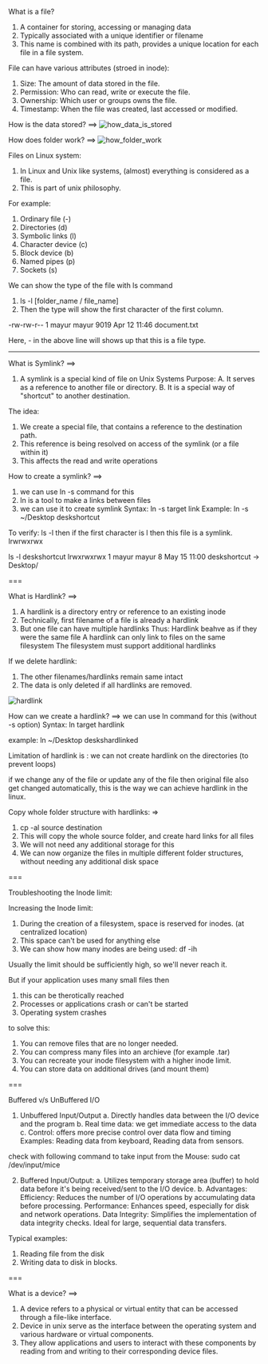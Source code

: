 What is a file?

1. A container for storing, accessing or managing data
2. Typically associated with a unique identifier or filename
3. This name is combined with its path, provides a unique location for each file in a file system.

File can have various attributes (stroed in inode):

1. Size: The amount of data stored in the file.
2. Permission: Who can read, write or execute the file.
3. Ownership: Which user or groups owns the file.
4. Timestamp: When the file was created, last accessed or modified.

How is the data stored?
==>
![how_data_is_stored](/Linux/images/Basics/how_data_is_stored.PNG)

How does folder work?
==>
![how_folder_work](/Linux/images/Basics/how_folder_works.PNG)

Files on Linux system:

1. In Linux and Unix like systems, (almost) everything is considered as a file.
2. This is part of unix philosophy.

For example:

1. Ordinary file (-)
2. Directories (d)
3. Symbolic links (l)
4. Character device (c)
5. Block device (b)
6. Named pipes (p)
7. Sockets (s)

We can show the type of the file with ls command

1. ls -l [folder_name / file_name]
2. Then the type will show the first character of the first column.

-rw-rw-r-- 1 mayur mayur 9019 Apr 12 11:46 document.txt

Here, - in the above line will shows up that this is a file type.

---

What is Symlink?
==>

1. A symlink is a special kind of file on Unix Systems
   Purpose:
   A. It serves as a reference to another file or directory.
   B. It is a special way of "shortcut" to another destination.

The idea:

1. We create a special file, that contains a reference to the destination path.
2. This reference is being resolved on access of the symlink (or a file within it)
3. This affects the read and write operations

How to create a symlink?
==>

1. we can use ln -s command for this
2. ln is a tool to make a links between files
3. we can use it to create symlink
   Syntax:
   ln -s target link
   Example:
   ln -s ~/Desktop deskshortcut

To verify:
ls -l
then if the first character is l then this file is a symlink.
lrwrwxrwx

ls -l deskshortcut
lrwxrwxrwx 1 mayur mayur 8 May 15 11:00 deskshortcut -> Desktop/

===

What is Hardlink?
==>

1. A hardlink is a directory entry or reference to an existing inode
2. Technically, first filename of a file is already a hardlink
3. But one file can have multiple hardlinks
   Thus:
   Hardlink beahve as if they were the same file
   A hardlink can only link to files on the same filesystem
   The filesystem must support additional hardlinks

If we delete hardlink:

1. The other filenames/hardlinks remain same intact
2. The data is only deleted if all hardlinks are removed.

![hardlink](/Linux/images/Basics/hardlink.png)

How can we create a hardlink?
==> we can use ln command for this (without -s option)
Syntax:
ln target hardlink

example:
ln ~/Desktop deskshardlinked

Limitation of hardlink is : we can not create hardlink on the directories (to prevent loops)

if we change any of the file or update any of the file then original file also get changed automatically, this is the way we can achieve hardlink in the linux.

Copy whole folder structure with hardlinks:
=>

1. cp -al source destination
2. This will copy the whole source folder, and create hard links for all files
3. We will not need any additional storage for this
4. We can now organize the files in multiple different folder structures, without needing any additional disk space

===

Troubleshooting the Inode limit:

Increasing the Inode limit:

1. During the creation of a filesystem, space is reserved for inodes. (at centralized location)
2. This space can't be used for anything else
3. We can show how many inodes are being used:
   df -ih

Usually the limit should be sufficiently high, so we'll never reach it.

But if your application uses many small files then

1. this can be therotically reached
2. Processes or applications crash or can't be started
3. Operating system crashes

to solve this:

1. You can remove files that are no longer needed.
2. You can compress many files into an archieve (for example .tar)
3. You can recreate your inode filesystem with a higher inode limit.
4. You can store data on additional drives (and mount them)

===

Buffered v/s UnBuffered I/O

1. Unbuffered Input/Output
   a. Directly handles data between the I/O device and the program
   b. Real time data: we get immediate access to the data
   c. Control: offers more precise control over data flow and timing
   Examples: Reading data from keyboard, Reading data from sensors.

check with following command to take input from the Mouse:
sudo cat /dev/input/mice

2. Buffered Input/Output:
   a. Utilizes temporary storage area (buffer) to hold data before it's being received/sent to the I/O device.
   b. Advantages:
   Efficiency: Reduces the number of I/O operations by accumulating data before processing.
   Performance: Enhances speed, especially for disk and network operations.
   Data Integrity: Simplifies the implementation of data integrity checks.
   Ideal for large, sequential data transfers.

Typical examples:

1. Reading file from the disk
2. Writing data to disk in blocks.

===

What is a device?
==>

1. A device refers to a physical or virtual entity that can be accessed through a file-like interface.
2. Device in unix serve as the interface between the operating system and various hardware or virtual components.
3. They allow applications and users to interact with these components by reading from and writing to their corresponding device files.
